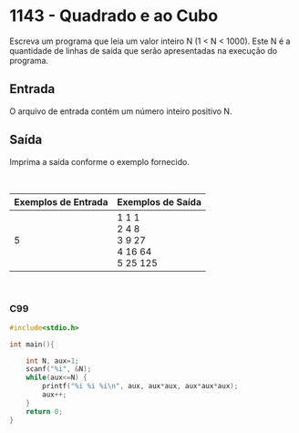 1143 - Quadrado e ao Cubo
=========================

Escreva um programa que leia um valor inteiro N (1 < N < 1000). Este N é a quantidade de linhas de saída que serão apresentadas na execução do programa.

Entrada
-------

O arquivo de entrada contém um número inteiro positivo N.

Saída
-----

Imprima a saída conforme o exemplo fornecido.

&nbsp;

| Exemplos de Entrada | Exemplos de Saída    |
|---------------------|----------------------|
| 5                   | 1 1 1 <br/> 2 4 8 <br/> 3 9 27 <br/> 4 16 64 <br/> 5 25 125 |

&nbsp;

### C99

```c
#include<stdio.h>

int main(){

	int N, aux=1;
	scanf("%i", &N);
	while(aux<=N) {
		printf("%i %i %i\n", aux, aux*aux, aux*aux*aux);
		aux++;
	}
	return 0;
}
```
